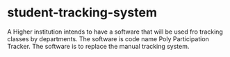# student-tracking-system
A Higher institution intends to have a software that will be used fro tracking classes by departments. The software is code name Poly Participation Tracker. The software is to replace the manual tracking system.

